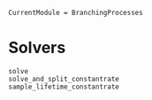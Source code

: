 ```@meta
CurrentModule = BranchingProcesses
```

# Solvers

```@docs
solve
solve_and_split_constantrate
sample_lifetime_constantrate
```